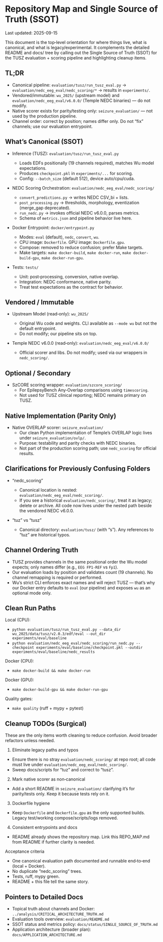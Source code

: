 # Repository Map and Single Source of Truth (SSOT)

Last updated: 2025-09-15

This document is the top‑level orientation for where things live, what is canonical, and what is legacy/experimental. It complements the detailed README and docs/ tree by calling out the Single Source of Truth (SSOT) for the TUSZ evaluation + scoring pipeline and highlighting cleanup items.

## TL;DR

- Canonical pipeline: `evaluation/tusz/run_tusz_eval.py` → `evaluation/nedc_eeg_eval/nedc_scoring/*` → results in `experiments/`.
- Vendored/immutable: `wu_2025/` (upstream model) and `evaluation/nedc_eeg_eval/v6.0.0/` (Temple NEDC binaries) — do not modify.
- Native scorer exists for parity/testing only: `seizure_evaluation/` — not used by the production pipeline.
- Channel order: correct by position; names differ only. Do not “fix” channels; use our evaluation entrypoint.

## What’s Canonical (SSOT)

- Inference (TUSZ): `evaluation/tusz/run_tusz_eval.py`
  - Loads EDFs positionally (19 channels required), matches Wu model expectations.
  - Produces `checkpoint.pkl` in `experiments/...` for scoring.
  - Config: `--batch_size` (default 512), device auto/cpu/cuda.

- NEDC Scoring Orchestration: `evaluation/nedc_eeg_eval/nedc_scoring/`
  - `convert_predictions.py` → writes NEDC CSV_bi + lists.
  - `post_processing.py` → thresholds, morphology, eventization (merge_gap deprecated).
  - `run_nedc.py` → invokes official NEDC v6.0.0, parses metrics.
  - Schema of `metrics.json` and pipeline behavior live here.

- Docker Entrypoint: `docker/entrypoint.py`
  - Modes: `eval` (default), `nedc`, `convert`, `wu`.
  - CPU image: `Dockerfile`. GPU image: `Dockerfile.gpu`.
  - Compose: removed to reduce confusion; prefer Make targets.
  - Make targets: `make docker-build`, `make docker-run`, `make docker-build-gpu`, `make docker-run-gpu`.

- Tests: `tests/`
  - Unit: post‑processing, conversion, native overlap.
  - Integration: NEDC conformance, native parity.
  - Treat test expectations as the contract for behavior.

## Vendored / Immutable

- Upstream Model (read‑only): `wu_2025/`
  - Original Wu code and weights. CLI available as `--mode wu` but not the default entrypoint.
  - Do not modify; our pipeline sits on top.

- Temple NEDC v6.0.0 (read‑only): `evaluation/nedc_eeg_eval/v6.0.0/`
  - Official scorer and libs. Do not modify; used via our wrappers in `nedc_scoring/`.

## Optional / Secondary

- SzCORE scoring wrapper: `evaluation/szcore_scoring/`
  - For EpilepsyBench Any‑Overlap comparisons using `timescoring`.
  - Not used for TUSZ clinical reporting; NEDC remains primary on TUSZ.

## Native Implementation (Parity Only)

- Native OVERLAP scorer: `seizure_evaluation/`
  - Our clean Python implementation of Temple’s OVERLAP logic lives under `seizure_evaluation/ovlp/`.
  - Purpose: testability and parity checks with NEDC binaries.
  - Not part of the production scoring path; use `nedc_scoring` for official results.

## Clarifications for Previously Confusing Folders

- “nedc_scoring”
  - Canonical location is nested: `evaluation/nedc_eeg_eval/nedc_scoring/`.
  - If you see a historical `evaluation/nedc_scoring/`, treat it as legacy; delete or archive. All code now lives under the nested path beside the vendored NEDC v6.0.0.

- “tuz” vs “tusz”
  - Canonical directory: `evaluation/tusz/` (with “s”). Any references to “tuz” are historical typos.

## Channel Ordering Truth

- TUSZ provides channels in the same positional order the Wu model expects; only names differ (e.g., `EEG FP1-REF` vs `Fp1`).
- Our evaluation loads by position and validates count (19 channels). No channel remapping is required or performed.
- Wu’s strict CLI enforces exact names and will reject TUSZ — that’s why our Docker entry defaults to `eval` (our pipeline) and exposes `wu` as an optional mode only.

## Clean Run Paths

Local (CPU):
- `python evaluation/tusz/run_tusz_eval.py --data_dir wu_2025/data/tusz/v2.0.3/edf/eval --out_dir experiments/eval/baseline`
- `python evaluation/nedc_eeg_eval/nedc_scoring/run_nedc.py --checkpoint experiments/eval/baseline/checkpoint.pkl --outdir experiments/eval/baseline/nedc_results`

Docker (CPU):
- `make docker-build && make docker-run`

Docker (GPU):
- `make docker-build-gpu && make docker-run-gpu`

Quality gates:
- `make quality` (ruff + mypy + pytest)

## Cleanup TODOs (Surgical)

These are the only items worth cleaning to reduce confusion. Avoid broader refactors unless needed.

1) Eliminate legacy paths and typos
- Ensure there is no stray `evaluation/nedc_scoring/` at repo root; all code must live under `evaluation/nedc_eeg_eval/nedc_scoring/`.
- Sweep docs/scripts for “tuz” and correct to “tusz”.

2) Mark native scorer as non‑canonical
- Add a short README in `seizure_evaluation/` clarifying it’s for parity/tests only. Keep it because tests rely on it.

3) Dockerfile hygiene
- Keep `Dockerfile` and `Dockerfile.gpu` as the only supported builds. Legacy test/working compose/scripts/logs removed.

4) Consistent entrypoints and docs
- README already shows the repository map. Link this REPO_MAP.md from README if further clarity is needed.

Acceptance criteria
- One canonical evaluation path documented and runnable end‑to‑end (local + Docker).
- No duplicate “nedc_scoring” trees.
- Tests, ruff, mypy green.
- README + this file tell the same story.

## Pointers to Detailed Docs

- Topical truth about channels and Docker: `../analysis/CRITICAL_ARCHITECTURE_TRUTH.md`
- Evaluation tools overview: `evaluation/README.md`
- SSOT status and metrics policy: `docs/status/SINGLE_SOURCE_OF_TRUTH.md`
- Application architecture (broader plan): `docs/APPLICATION_ARCHITECTURE.md`
